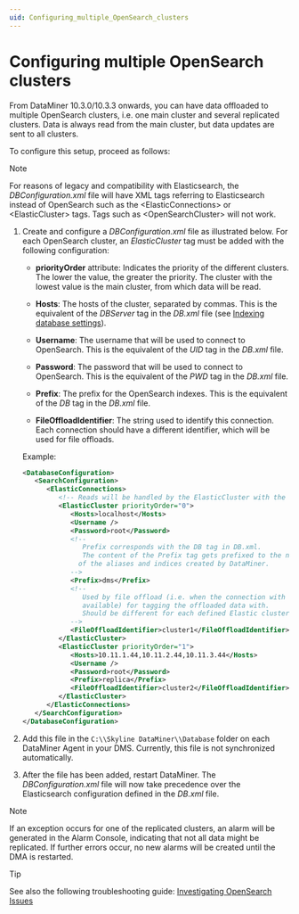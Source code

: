 ```yaml
---
uid: Configuring_multiple_OpenSearch_clusters
---
```


# Configuring multiple OpenSearch clusters

From DataMiner 10.3.0/10.3.3 onwards, you can have data offloaded to multiple OpenSearch clusters, i.e. one main cluster and several replicated clusters. Data is always read from the main cluster, but data updates are sent to all clusters.

To configure this setup, proceed as follows:

> [!NOTE]
> For reasons of legacy and compatibility with Elasticsearch, the *DBConfiguration.xml* file will have XML tags referring to Elasticsearch instead of OpenSearch such as the \<ElasticConnections\> or \<ElasticCluster\> tags. Tags such as \<OpenSearchCluster\> will not work.

1. Create and configure a *DBConfiguration.xml* file as illustrated below. For each OpenSearch cluster, an *ElasticCluster* tag must be added with the following configuration:

   - **priorityOrder** attribute: Indicates the priority of the different clusters. The lower the value, the greater the priority. The cluster with the lowest value is the main cluster, from which data will be read.

   - **Hosts**: The hosts of the cluster, separated by commas. This is the equivalent of the *DBServer* tag in the *DB.xml* file (see [Indexing database settings](xref:DB_xml#indexing-database-settings)).

   - **Username**: The username that will be used to connect to OpenSearch. This is the equivalent of the *UID* tag in the *DB.xml* file.

   - **Password**: The password that will be used to connect to OpenSearch. This is the equivalent of the *PWD* tag in the *DB.xml* file.

   - **Prefix**: The prefix for the OpenSearch indexes. This is the equivalent of the *DB* tag in the *DB.xml* file.

   - **FileOffloadIdentifier**: The string used to identify this connection. Each connection should have a different identifier, which will be used for file offloads.

   Example:

   ```xml
   <DatabaseConfiguration>
      <SearchConfiguration>
         <ElasticConnections>
            <!-- Reads will be handled by the ElasticCluster with the lowest priorityOrder -->
            <ElasticCluster priorityOrder="0">
               <Hosts>localhost</Hosts>
               <Username />
               <Password>root</Password>
               <!--
                  Prefix corresponds with the DB tag in DB.xml.
                  The content of the Prefix tag gets prefixed to the names
                 of the aliases and indices created by DataMiner.
               -->
               <Prefix>dms</Prefix>
               <!--
                  Used by file offload (i.e. when the connection with the Elastic cluster is not
                  available) for tagging the offloaded data with.
                  Should be different for each defined Elastic cluster connection.
               -->
               <FileOffloadIdentifier>cluster1</FileOffloadIdentifier>
            </ElasticCluster>
            <ElasticCluster priorityOrder="1">
               <Hosts>10.11.1.44,10.11.2.44,10.11.3.44</Hosts>
               <Username />
               <Password>root</Password>
               <Prefix>replica</Prefix>
               <FileOffloadIdentifier>cluster2</FileOffloadIdentifier>
            </ElasticCluster>
         </ElasticConnections>
      </SearchConfiguration>
   </DatabaseConfiguration>
   ```

1. Add this file in the `C:\\Skyline DataMiner\\Database` folder on each DataMiner Agent in your DMS. Currently, this file is not synchronized automatically.

1. After the file has been added, restart DataMiner. The *DBConfiguration.xml* file will now take precedence over the Elasticsearch configuration defined in the *DB.xml* file.

> [!NOTE]
> If an exception occurs for one of the replicated clusters, an alarm will be generated in the Alarm Console, indicating that not all data might be replicated. If further errors occur, no new alarms will be created until the DMA is restarted.

> [!TIP]
> See also the following troubleshooting guide: [Investigating OpenSearch Issues](xref:Investigating_OpenSearch_Issues)
